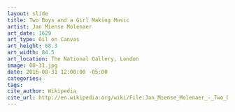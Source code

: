 ```yaml
---
layout: slide
title: Two Boys and a Girl Making Music
artist: Jan Miense Molenaer
art_date: 1629
art_type: Oil on Canvas
art_height: 68.3
art_width: 84.5
art_location: The National Gallery, London
image: 08-31.jpg
date: 2016-08-31 12:00:00 -05:00
categories:
tags:
cite_author: Wikipedia
cite_url: http://en.wikipedia.org/wiki/File:Jan_Miense_Molenaer_-_Two_Boys_and_a_Girl_Making_Music_-_WGA16091.jpg
---
```


